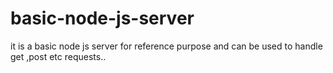 # basic-node-js-server
it is a basic node js server for reference purpose and can be used to handle get ,post etc requests..
